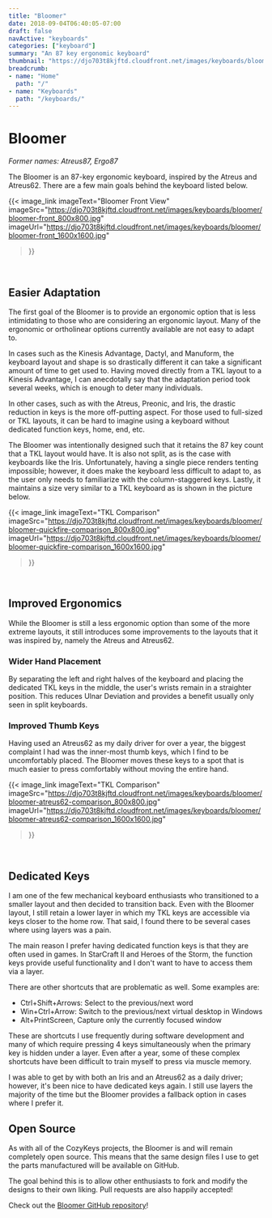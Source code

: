 ```yaml
---
title: "Bloomer"
date: 2018-09-04T06:40:05-07:00
draft: false
navActive: "keyboards"
categories: ["keyboard"]
summary: "An 87 key ergonomic keyboard"
thumbnail: "https://djo703t8kjftd.cloudfront.net/images/keyboards/bloomer/bloomer-angle-2_800x800.jpg"
breadcrumb:
- name: "Home"
  path: "/"
- name: "Keyboards"
  path: "/keyboards/"
---
```


# Bloomer

*Former names: Atreus87, Ergo87*

The Bloomer is an 87-key ergonomic keyboard, inspired by the Atreus and
Atreus62. There are a few main goals behind the keyboard listed below.

{{<
    image_link
        imageText="Bloomer Front View"
        imageSrc="https://djo703t8kjftd.cloudfront.net/images/keyboards/bloomer/bloomer-front_800x800.jpg"
        imageUrl="https://djo703t8kjftd.cloudfront.net/images/keyboards/bloomer/bloomer-front_1600x1600.jpg"
>}}

<br />

## Easier Adaptation

The first goal of the Bloomer is to provide an ergonomic option that is less
intimidating to those who are considering an ergonomic layout. Many of the
ergonomic or ortholinear options currently available are not easy to adapt to.

In cases such as the Kinesis Advantage, Dactyl, and Manuform, the keyboard
layout and shape is so drastically different it can take a significant amount
of time to get used to. Having moved directly from a TKL layout to a Kinesis
Advantage, I can anecdotally say that the adaptation period took several weeks,
which is enough to deter many individuals. 

In other cases, such as with the Atreus, Preonic, and Iris, the drastic
reduction in keys is the more off-putting aspect. For those used to full-sized
or TKL layouts, it can be hard to imagine using a keyboard without dedicated
function keys, home, end, etc.

The Bloomer was intentionally designed such that it retains the 87 key count
that a TKL layout would have. It is also not split, as is the case with
keyboards like the Iris. Unfortunately, having a single piece renders tenting
impossible; however, it does make the keyboard less difficult to adapt to,
as the user only needs to familiarize with the column-staggered keys. Lastly,
it maintains a size very similar to a TKL keyboard as is shown in the picture
below.

{{<
    image_link
        imageText="TKL Comparison"
        imageSrc="https://djo703t8kjftd.cloudfront.net/images/keyboards/bloomer/bloomer-quickfire-comparison_800x800.jpg"
        imageUrl="https://djo703t8kjftd.cloudfront.net/images/keyboards/bloomer/bloomer-quickfire-comparison_1600x1600.jpg"
>}}

<br />

## Improved Ergonomics

While the Bloomer is still a less ergonomic option than some of the more extreme
layouts, it still introduces some improvements to the layouts that it was
inspired by, namely the Atreus and Atreus62.

### Wider Hand Placement

By separating the left and right halves of the keyboard and placing the
dedicated TKL keys in the middle, the user's wrists remain in a straighter
position. This reduces Ulnar Deviation and provides a benefit usually only seen
in split keyboards.

### Improved Thumb Keys

Having used an Atreus62 as my daily driver for over a year, the biggest
complaint I had was the inner-most thumb keys, which I find to be uncomfortably
placed. The Bloomer moves these keys to a spot that is much easier to press
comfortably without moving the entire hand.

{{<
    image_link
        imageText="TKL Comparison"
        imageSrc="https://djo703t8kjftd.cloudfront.net/images/keyboards/bloomer/bloomer-atreus62-comparison_800x800.jpg"
        imageUrl="https://djo703t8kjftd.cloudfront.net/images/keyboards/bloomer/bloomer-atreus62-comparison_1600x1600.jpg"
>}}

<br />

## Dedicated Keys

I am one of the few mechanical keyboard enthusiasts who transitioned to a
smaller layout and then decided to transition back. Even with the Bloomer
layout, I still retain a lower layer in which my TKL keys are accessible via
keys closer to the home row. That said, I found there to be several cases where
using layers was a pain.

The main reason I prefer having dedicated function keys is that they are often
used in games. In StarCraft II and Heroes of the Storm, the function keys
provide useful functionality and I don't want to have to access them via a
layer.

There are other shortcuts that are problematic as well. Some examples are:
- Ctrl+Shift+Arrows: Select to the previous/next word
- Win+Ctrl+Arrow: Switch to the previous/next virtual desktop in Windows
- Alt+PrintScreen, Capture only the currently focused window

These are shortcuts I use frequently during software development and many of
which require pressing 4 keys simultaneously when the primary key is hidden
under a layer. Even after a year, some of these complex shortcuts have been
difficult to train myself to press via muscle memory.

I was able to get by with both an Iris and an Atreus62 as a daily driver;
however, it's been nice to have dedicated keys again. I still use layers the
majority of the time but the Bloomer provides a fallback option in cases where I
prefer it.

## Open Source

As with all of the CozyKeys projects, the Bloomer is and will remain completely
open source. This means that the same design files I use to get the parts
manufactured will be available on GitHub.

The goal behind this is to allow other enthusiasts to fork and modify the
designs to their own liking. Pull requests are also happily accepted!

Check out the [Bloomer GitHub repository](https://github.com/cozykeys/Bloomer)!

